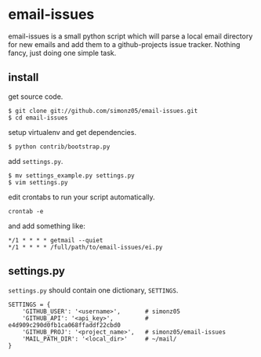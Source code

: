# email-issues

email-issues is a small python script which will parse a local email directory
for new emails and add them to a github-projects issue tracker. Nothing fancy,
just doing one simple task.

## install

get source code.

    $ git clone git://github.com/simonz05/email-issues.git
    $ cd email-issues

setup virtualenv and get dependencies.

    $ python contrib/bootstrap.py

add `settings.py`.

    $ mv settings_example.py settings.py
    $ vim settings.py

edit crontabs to run your script automatically.

    crontab -e

and add something like:

    */1 * * * * getmail --quiet
    */1 * * * * /full/path/to/email-issues/ei.py

## settings.py

`settings.py` should contain one dictionary, `SETTINGS`.

    SETTINGS = {
        'GITHUB_USER': '<username>',       # simonz05
        'GITHUB_API': '<api_key>',         # e4d909c290d0fb1ca068ffaddf22cbd0
        'GITHUB_PROJ': '<project_name>',   # simonz05/email-issues 
        'MAIL_PATH_DIR': '<local_dir>'     # ~/mail/
    }
